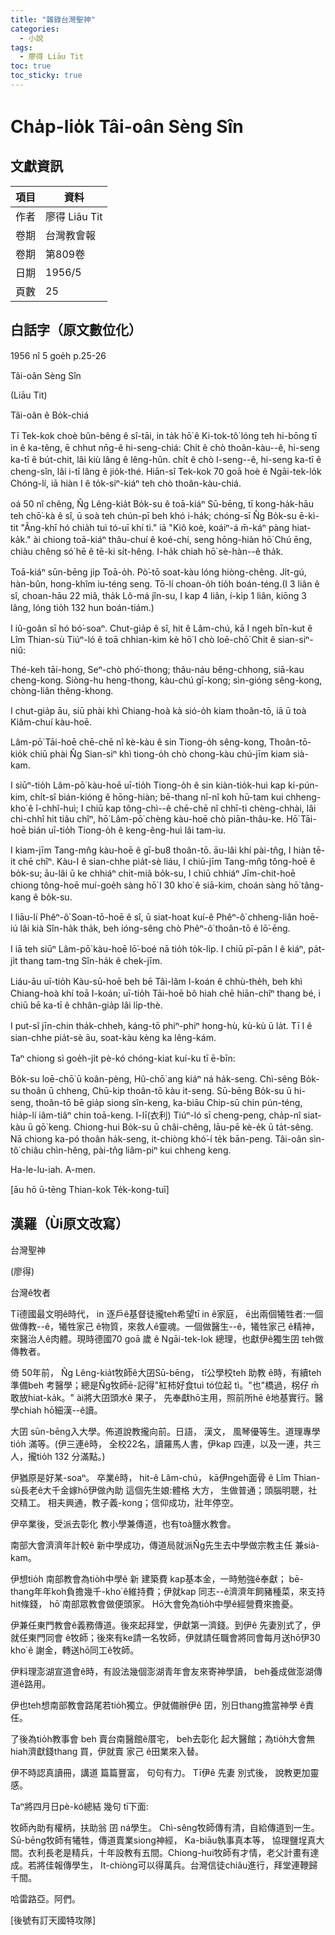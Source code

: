 ```yaml
---
title: "雜錄台灣聖神"
categories:
  - 小說
tags:
  - 廖得 Liāu Tit
toc: true
toc_sticky: true
---
```


# Cha̍p-lio̍k Tâi-oân Sèng Sîn

## 文獻資訊

| 項目 | 資料 |
|---|---|
| 作者 | 廖得 Liāu Tit |
| 卷期 | 台灣教會報 |
| 卷期 | 第809卷 |
| 日期 | 1956/5 |
| 頁數 | 25 |

## 白話字（原文數位化）

1956 nî 5 goe̍h p.25-26

Tâi-oân Sèng Sîn

(Liāu Tit)

Tâi-oân ê Bo̍k-chiá

Tī Tek-kok choè bûn-bêng ê sî-tāi, in ta̍k hō͘ ê Ki-tok-tô͘ lóng teh hi-bōng tī in ê ka-têng, ē chhut nn̄g-ê hi-seng-chiá: Chi̍t ê chò thoân-kàu--ê, hi-seng ka-tī ê bu̍t-chit, lâi kiù lâng ê lêng-hûn. chi̍t ê chò I-seng--ê, hi-seng ka-tī ê cheng-sîn, lâi i-tī lâng ê jio̍k-thé. Hiān-sî Tek-kok 70 goā hoè ê Ngāi-tek-lo̍k Chóng-lí, iā hiàn I ê to̍k-siⁿ-kiáⁿ teh chò thoân-kàu-chiá.

oá 50 nî chêng, N̂g Lêng-kia̍t Bo̍k-su ê toā-kiáⁿ Sū-bēng, tī kong-ha̍k-hāu teh chō͘-kà ê sî, ū soà teh chún-pī beh khó i-ha̍k; chóng-sī N̂g Bo̍k-su ē-kì-tit "Âng-khī hó chia̍h tuì tó-uī khí tì." iā "Kiô koè, koáiⁿ-á m̄-káⁿ pàng hiat-ka̍k." ài chiong toā-kiáⁿ thâu-chuí ê koé-chí, seng hōng-hiàn hō͘ Chú ēng, chiàu chêng só͘ hē ê tē-ki si̍t-hêng. I-ha̍k chiah hō͘ sè-hàn--ê tha̍k.

Toā-kiáⁿ sūn-bēng ji̍p Toā-o̍h. Pò͘-tō soat-kàu lóng hiòng-chêng. Ji̍t-gú, hàn-bûn, hong-khîm iu-téng seng. Tō-lí choan-o̍h tio̍h boán-téng.(I 3 liân ê sî, choan-hāu 22 miâ, tha̍k Lô-má jîn-su, I kap 4 liân, í-ki̍p 1 liân, kiōng 3 lâng, lóng tio̍h 132 hun boán-tiám.)

I iû-goân sī hó bó͘-soaⁿ. Chut-gia̍p ê sî, hit ê Lâm-chú, kā I ngeh bīn-kut ê Lîm Thian-sù Tiúⁿ-ló ê toā chhian-kim kè hō͘ I chò loē-chō͘ Chit ê sian-siⁿ-niû:

Thé-keh tāi-hong, Seⁿ-chò phó͘-thong; thâu-náu bêng-chhong, siā-kau cheng-kong. Siòng-hu heng-thong, kàu-chú gī-kong; sìn-gióng sêng-kong, chòng-liân thêng-khong.

I chut-gia̍p āu, siū phài khì Chiang-hoà kà sió-o̍h kiam thoân-tō, iā ū toà Kiâm-chuí kàu-hoē.

Lâm-pō͘ Tāi-hoē chē-chē nî kè-kàu ê sin Tiong-o̍h sêng-kong, Thoân-tō-kio̍k chiū phài N̂g Sian-siⁿ khì tiong-o̍h chò chong-kàu chú-jīm kiam sià-kam.

I siūⁿ-tio̍h Lâm-pō͘ kàu-hoē uī-tio̍h Tiong-o̍h ê sin kiàn-tio̍k-huì kap ki-pún-kim, chi̍t-sî bián-kióng ê hōng-hiàn; bē-thang nî-nî koh hū-tam kui chheng-kho͘ ê î-chhî-huì; I chiū kap tông-chì--ê chē-chē nî chhī-ti chèng-chhài, lâi chi-chhî hit tiâu chîⁿ, hō͘ Lâm-pō͘ chèng kàu-hoē chò piān-thâu-ke. Hō͘ Tāi-hoē bián uī-tio̍h Tiong-o̍h ê keng-êng-huì lâi tam-iu.

I kiam-jīm Tang-mn̂g kàu-hoē ê gī-bu8 thoân-tō. āu-lâi khí pài-tn̂g, I hiàn tē-it chē chîⁿ. Kàu-I ê sian-chhe pia̍t-sè liáu, I chiū-jīm Tang-mn̂g tông-hoē ê bo̍k-su; āu-lâi ū ke chhiáⁿ chi̍t-miâ bo̍k-su, I chiū chhiáⁿ Jīm-chit-hoē chiong tông-hoē muí-goe̍h sàng hō͘ I 30 kho͘ ê siā-kim, choán sàng hō͘ tâng-kang ê bo̍k-su.

I liāu-lí Phêⁿ-ô͘ Soan-tō-hoē ê sî, ū siat-hoat kuí-ê Phêⁿ-ô͘ chheng-liân hoē-iú lâi kià Sîn-ha̍k tha̍k, beh ióng-sêng chò Phêⁿ-ô͘ thoân-tō ê lō͘-ēng.

I iā teh siūⁿ Lâm-pō͘ kàu-hoē lō͘-boé nā tio̍h to̍k-li̍p. I chiū pī-pān I ê kiáⁿ, pa̍t-ji̍t thang tam-tng Sîn-ha̍k ê chek-jīm.

Liáu-āu uī-tio̍h Kàu-sū-hoē beh bē Tâi-lâm I-koán ê chhù-the̍h, beh khì Chiang-hoà khí toā I-koán; uī-tio̍h Tāi-hoē bô hiah chē hiān-chîⁿ thang bé, i chiū bē ka-tī ê chhân-gia̍p lâi li̍p-thè.

I put-sî jīn-chin tha̍k-chheh, káng-tō phiⁿ-phiⁿ hong-hù, kù-kù ū la̍t. Tī I ê sian-chhe pia̍t-sè āu, soat-kàu kèng ka lêng-kám.

Taⁿ chiong sì goe̍h-ji̍t pè-kó chóng-kiat kuí-ku tī ē-bīn:

Bo̍k-su loē-chō͘ ū koân-pèng, Hû-chō͘ ang kiáⁿ ná ha̍k-seng. Chì-sêng Bo̍k-su thoân ū chheng, Chū-kip thoân-tō kàu it-seng. Sū-bēng Bo̍k-su ū hi-seng, thoân-tō bē gia̍p siong sîn-keng, ka-biāu Chip-sū chin pún-téng, hia̍p-lí iâm-tiâⁿ chin toā-keng. I-lī(衣利) Tiúⁿ-ló sī cheng-peng, cha̍p-nî siat-kàu ū gō͘ keng. Chiong-hui Bo̍k-su ū châi-chêng, lāu-pē kè-e̍k ū ta̍t-sêng. Nā chiong ka-pó thoân ha̍k-seng, it-chiòng khó͘-í te̍k bān-peng. Tâi-oân sìn-tô͘ chiâu chìn-hêng, pài-tn̂g liâm-piⁿ kui chheng keng.

Ha-le-lu-iah. A-men.

[āu hō ū-tēng Thian-kok Te̍k-kong-tuī]

## 漢羅（Ùi原文改寫）

台灣聖神

(廖得)

台灣ê牧者

Tī德國最文明ê時代， in 逐戶ê基督徒攏teh希望tī in ê家庭， ē出兩個犧牲者:一個做傳教--ê，犧牲家己 ê物質，來救人ê靈魂。一個做醫生--ê，犧牲家己 ê精神，來醫治人ê肉體。現時德國70 goā 歲 ê Ngāi-tek-lok 總理，也獻伊ê獨生囝 teh做傳教者。

倚 50年前， N̂g Lêng-kia̍t牧師ê大囝Sū-bēng， tī公學校teh 助教 ê時，有續teh準備beh 考醫學；總是N̂g牧師ē-記得"紅柿好食tuì tó位起 tì。"也"橋過，柺仔 m̄敢放hiat-ka̍k。" ài將大囝頭水ê 果子， 先奉獻hō͘主用，照前所hē ê地基實行。醫學chiah hō͘細漢--ê讀。

大囝 sūn-bēng入大學。佈道說教攏向前。日語， 漢文， 風琴優等生。道理專學tio̍h 滿等。(伊三連ê時， 全校22名，讀羅馬人書，伊kap 四連，以及一連，共三人，攏tio̍h 132 分滿點。)

伊猶原是好某-soaⁿ。 卒業ê時， hit-ê Lâm-chú， kā伊ngeh面骨 ê Lîm Thian-sù長老ê大千金嫁hō͘伊做內助 這個先生娘:體格 大方， 生做普通；頭腦明聰，社交精工。 相夫興通，教子義-kong；信仰成功，壯年停空。

伊卒業後，受派去彰化 教小學兼傳道，也有toà鹽水教會。

南部大會濟濟年計較ê 新中學成功，傳道局就派N̂g先生去中學做宗教主任 兼sià-kam。

伊想tio̍h 南部教會為tio̍h中學ê 新 建築費 kap基本金，一時勉強ê奉獻； bē-thang年年koh負擔幾千-kho͘ ê維持費；伊就kap 同志--ê濟濟年飼豬種菜，來支持hit條錢， hō͘ 南部眾教會做便頭家。 Hō͘大會免為tio̍h中學ê經營費來擔憂。

伊兼任東門教會ê義務傳道。後來起拜堂，伊獻第一濟錢。到伊ê 先妻別式了，伊就任東門同會 ê牧師；後來有ke請一名牧師，伊就請任職會將同會每月送hō͘伊30 kho͘ ê 謝金，轉送hō͘同工ê牧師。

伊料理澎湖宣道會ê時，有設法幾個澎湖青年會友來寄神學讀， beh養成做澎湖傳道ê路用。

伊也teh想南部教會路尾若tio̍h獨立。伊就備辦伊ê 囝，別日thang擔當神學 ê責任。

了後為tio̍h教事會 beh 賣台南醫館ê厝宅， beh去彰化 起大醫館；為tio̍h大會無hiah濟獻錢thang 買，伊就賣 家己 ê田業來入替。

伊不時認真讀冊，講道 篇篇豐富， 句句有力。 Tī伊ê 先妻 別式後， 說教更加靈感。

Taⁿ將四月日pè-kó總結 幾句 tī下面:

牧師內助有權柄，扶助翁 囝 ná學生。 Chì-sêng牧師傳有清，自給傳道到一生。Sū-bēng牧師有犧牲，傳道賣業siong神經， Ka-biāu執事真本等， 協理鹽埕真大間。衣利長老是精兵，十年設教有五間。Chiong-hui牧師有才情，老父計畫有達成。若將佳報傳學生， It-chiòng可以得萬兵。台灣信徒chiâu進行，拜堂連鞭歸千間。

哈雷路亞。阿們。

[後號有訂天國特攻隊]

